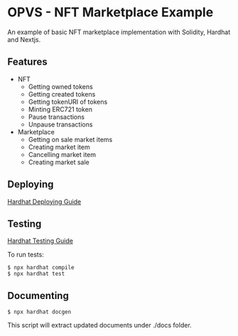 # OPVS - NFT Marketplace Example

An example of basic NFT marketplace implementation with Solidity, Hardhat and Nextjs.

## Features

- NFT
  - Getting owned tokens
  - Getting created tokens
  - Getting tokenURI of tokens
  - Minting ERC721 token
  - Pause transactions
  - Unpause transactions
- Marketplace
  - Getting on sale market items
  - Creating market item
  - Cancelling market item
  - Creating market sale

## Deploying

[Hardhat Deploying Guide](https://hardhat.org/hardhat-runner/docs/guides/deploying)

## Testing

[Hardhat Testing Guide](https://hardhat.org/tutorial/testing-contracts)

To run tests:

```shell
$ npx hardhat compile
$ npx hardhat test
```

## Documenting

```shell
$ npx hardhat docgen
```

This script will extract updated documents under ./docs folder.

